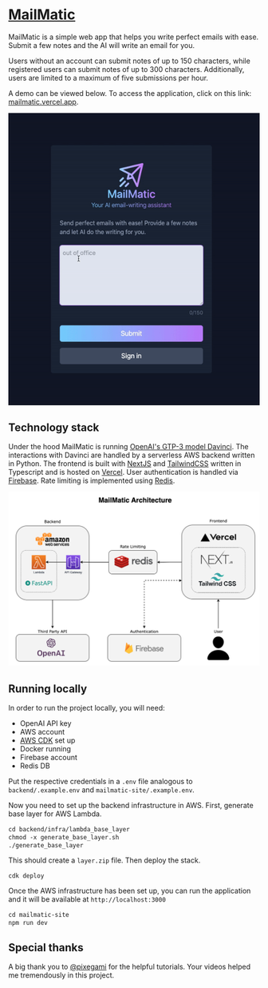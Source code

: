 # [MailMatic](https://mailmatic.vercel.app/)

MailMatic is a simple web app that helps you write perfect emails with ease. Submit a few notes and the AI will write an email for you.

Users without an account can submit notes of up to 150 characters, while registered users can submit notes of up to 300 characters. Additionally, users are limited to a maximum of five submissions per hour.

A demo can be viewed below. To access the application, click on this link: [mailmatic.vercel.app](https://mailmatic.vercel.app/).

![mailmatic-demo](./img/demo.gif)

## Technology stack

Under the hood MailMatic is running [OpenAI's GTP-3 model Davinci](https://beta.openai.com/docs/models/gpt-3). The interactions with Davinci are handled by a serverless AWS backend written in Python. The frontend is built with [NextJS](https://nextjs.org/) and [TailwindCSS](https://tailwindcss.com/) written in Typescript and is hosted on [Vercel](https://vercel.com/dashboard). User authentication is handled via [Firebase](https://firebase.google.com/). Rate limiting is implemented using [Redis](https://redis.com/).

![mailmatic-architecture](./img/mailmatic-architecture.png)

## Running locally

In order to run the project locally, you will need:

- OpenAI API key
- AWS account
- [AWS CDK](https://aws.amazon.com/cdk/) set up
- Docker running
- Firebase account
- Redis DB

Put the respective credentials in a `.env` file analogous to `backend/.example.env` and `mailmatic-site/.example.env`.

Now you need to set up the backend infrastructure in AWS. First, generate base layer for AWS Lambda.

```
cd backend/infra/lambda_base_layer
chmod -x generate_base_layer.sh
./generate_base_layer
```

This should create a `layer.zip` file. Then deploy the stack.

```
cdk deploy
```

Once the AWS infrastructure has been set up, you can run the application and it will be available at `http://localhost:3000`

```
cd mailmatic-site
npm run dev
```

## Special thanks

A big thank you to [@pixegami](https://github.com/pixegami) for the helpful tutorials. Your videos helped me tremendously in this project.
